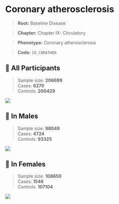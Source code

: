 # Coronary atherosclerosis

> **Root:** Baseline Disease  

> **Chapter:** Chapter IX- Circulatory  

> **Phenotype:** Coronary atherosclerosis  

> **Code:** `I9_CORATHER`

## 🧪 All Participants  
> Sample size: **206699**  
> Cases: **6270**  
> Controls: **200429**
<img src="/Disease/Figures/ALL/Baseline/I9_CORATHER.png"/>
<CsvTable src="/public/Disease/Data/ALL/Baseline/LG_I9_CORATHER.csv" label="🔍 View full results" />

## 👨 In Males  
> Sample size: **98049**  
> Cases: **4724**  
> Controls: **93325**
<img src="/Disease/Figures/Male/Baseline/I9_CORATHER.png"/>
<CsvTable src="/public/Disease/Data/Male/Baseline/LG_I9_CORATHER.csv" label="🔍 View full results" />

## 👩 In Females  
> Sample size: **108650**  
> Cases: **1546**  
> Controls: **107104**
<img src="/Disease/Figures/Female/Baseline/I9_CORATHER.png"/>
<CsvTable src="/public/Disease/Data/Female/Baseline/LG_I9_CORATHER.csv" label="🔍 View full results" />
